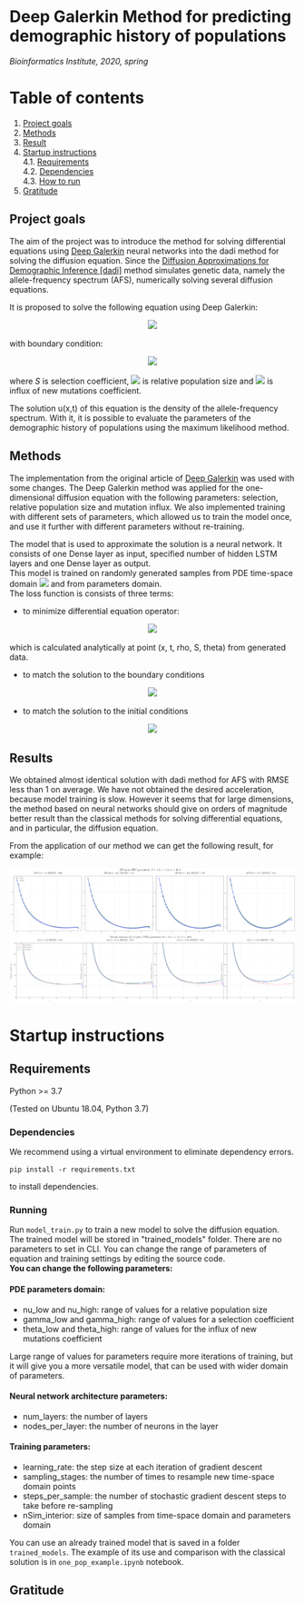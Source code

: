 # Deep Galerkin Method for predicting demographic history of populations

*Bioinformatics Institute, 2020, spring*

# Table of contents

1. [Project goals](#sec1) </br>
2. [Methods](#sec2)</br>
3. [Result](#sec3)</br>
4. [Startup instructions](#sec4)</br>
    4.1. [Requirements](#sec4.1)</br>
    4.2. [Dependencies](#sec4.2)</br>
    4.3. [How to run](#sec4.3)</br>
5. [Gratitude](#sec5)</br>

## Project goals
<a name="sec1"></a>
The aim of the project was to introduce the method for solving differential equations using [Deep Galerkin](https://arxiv.org/pdf/1909.11544.pdf) neural networks into the dadi method for solving the diffusion equation. Since the [Diffusion Approximations for Demographic Inference [dadi]](https://github.com/niuhuifei/dadi) method simulates genetic data, namely the allele-frequency spectrum (AFS), numerically solving several diffusion equations. 

It is proposed to solve the following equation using Deep Galerkin:
<p align="center">
<img src="https://render.githubusercontent.com/render/math?math=$\displaystyle\frac{\partial u}{\partial t} - \frac{\partial^2 u}{\partial x^2}\frac{x(1-x)}{2\rho(t)}  %2B  \frac{\partial u}{\partial x}S x(1-x) = 0$">  
</p>
with boundary condition: 
<p align="center">
<img src="https://render.githubusercontent.com/render/math?math=$\lim_{x \to 0} u(x,t) = \theta \rho(t)$">
</p>

where *S* is selection coefficient, <img src="https://render.githubusercontent.com/render/math?math=$\rho$"> is relative population size and <img src="https://render.githubusercontent.com/render/math?math=$\theta$"> is influx of new mutations coefficient.  

The solution u(x,t) of this equation is the density of the allele-frequency spectrum. With it, it is possible to evaluate the parameters of the demographic history of populations using the maximum likelihood method.

## Methods
<a name="sec2"></a>
The implementation from the original article of [Deep Galerkin](https://arxiv.org/pdf/1909.11544.pdf) was used with some changes. The Deep Galerkin method was applied for the one-dimensional diffusion equation with the following parameters: selection, relative population size and mutation influx. We also implemented training with different sets of parameters, which allowed us to train the model once, and use it further with different parameters without re-training.  

The model that is used to approximate the solution is a neural network. It consists of one Dense layer as input, specified number of hidden LSTM layers and one Dense layer as output.  
This model is trained on randomly generated samples from PDE time-space domain <img src="https://render.githubusercontent.com/render/math?math=$%5B0,%201%5D%20%5Ctimes%20%5B0,1%5D"> and from parameters domain.  
The loss function is consists of three terms: 
  * to minimize differential equation operator: 
  
  <p align="center">
    <img src="https://render.githubusercontent.com/render/math?math=$\displaystyle\frac{\partial u}{\partial t} - \frac{\partial^2 u}{\partial x^2}\frac{x(1-x)}{2\rho(t)}  %2B  \frac{\partial u}{\partial x}S x(1-x)$">  
 </p>
  which is calculated analytically at point (x, t, rho, S, theta) from generated data.
  
  * to match the solution to the boundary conditions  
  <p align="center">
    <img src="https://render.githubusercontent.com/render/math?math=$u(0,t) - \theta\rho(t)$">
 </p>
 
  * to match the solution to the initial conditions  
 <p align="center">
    <img src="https://render.githubusercontent.com/render/math?math=$u(x,0) - \rho\theta\frac{1 - exp(-2S(1-x))}{1 - exp(-2S)}$">
  </p>
    
## Results
<a name="sec3"></a>
We obtained almost identical solution with dadi method for AFS with RMSE less than 1 on average. We have not obtained the desired acceleration, because model training is slow. However it seems that for large dimensions, the method based on neural networks should give on orders of magnitude better result than the classical methods for solving differential equations, and in particular, the diffusion equation.

From the application of our method we can get the following result, for example:

![Comparison AFS of our method with the numerical solution](docs/afs_example.png)
![Comparison density of our method with the numerical solution](docs/density_example.png)

# Startup instructions
<a name="sec4"></a>
## Requirements
<a name="sec4.1"></a>
Python >= 3.7

(Tested on Ubuntu 18.04, Python 3.7)

### Dependencies
<a name="sec4.2"></a>
We recommend using a virtual environment to eliminate dependency errors.

```
pip install -r requirements.txt
```

to install dependencies.

### Running
<a name="sec4.3"></a>
Run `model_train.py` to train a new model to solve the diffusion equation. The trained model will be stored in "trained_models" folder.
There are no parameters to set in CLI. You can change the range of parameters of equation and training settings by editing the source code.  
**You can change the following parameters:**  


#### PDE parameters domain:  
  * nu_low and nu_high: range of values for a relative population size  
  * gamma_low and gamma_high: range of values for a selection coefficient  
  * theta_low and theta_high: range of values for the influx of new mutations coefficient  
  
  Large range of values for parameters require more iterations of training, but it will give you a more versatile model, that can be used with wider domain of parameters.  
  
#### Neural network architecture parameters:  
  * num_layers: the number of layers  
  * nodes_per_layer: the number of neurons in the layer    
#### Training parameters:  
  * learning_rate: the step size at each iteration of gradient descent  
  * sampling_stages: the number of times to resample new time-space domain points  
  * steps_per_sample: the number of stochastic gradient descent steps to take before re-sampling  
  * nSim_interior: size of samples from time-space domain and parameters domain  
    
You can use an already trained model that is saved in a folder ```trained_models```. The example of its use and comparison with the classical solution is in ```one_pop_example.ipynb``` notebook.

## Gratitude
<a name="sec5"></a>

